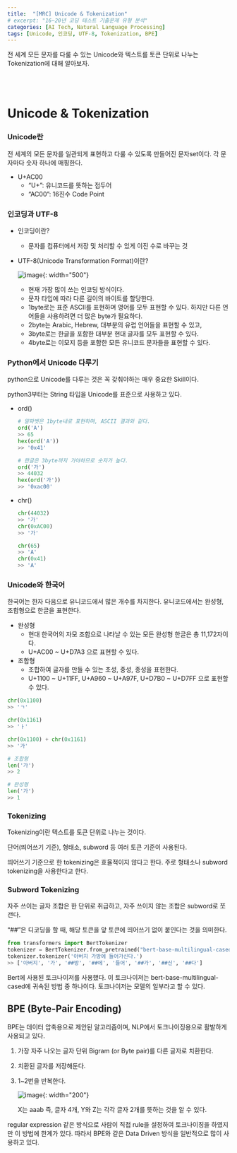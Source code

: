 ```yaml
---
title:  "[MRC] Unicode & Tokenization"
# excerpt: "16~20년 코딩 테스트 기출문제 유형 분석"
categories: [AI Tech, Natural Language Processing]
tags: [Unicode, 인코딩, UTF-8, Tokenization, BPE]
---
```


전 세계 모든 문자를 다룰 수 있는 Unicode와 텍스트를 토큰 단위로 나누는 Tokenization에 대해 알아보자.  

<br><br>  

# Unicode & Tokenization

### Unicode란

전 세계의 모든 문자를 일관되게 표현하고 다룰 수 있도록 만들어진 문자set이다. 각 문자마다 숫자 하나에 매핑한다.

- U+AC00
    - “U+”: 유니코드를 뜻하는 접두어
    - “AC00”: 16진수 Code Point

### 인코딩과 UTF-8

- 인코딩이란?
    - 문자를 컴퓨터에서 저장 및 처리할 수 있게 이진 수로 바꾸는 것
- UTF-8(Unicode Transformation Format)이란?
    
    ![image](https://user-images.githubusercontent.com/89712324/227760005-35ccf7d0-d30d-4667-8944-7c2ab00dfac0.png){: width="500"}
    
    - 현재 가장 많이 쓰는 인코딩 방식이다.
    - 문자 타입에 따라 다른 길이의 바이트를 할당한다.
    - 1byte로는 표준 ASCII를 표현하며 영어를 모두 표현할 수 있다. 하지만 다른 언어들을 사용하려면 더 많은 byte가 필요하다.
    - 2byte는 Arabic, Hebrew, 대부분의 유럽 언어들을 표현할 수 있고,
    - 3byte로는 한글을 포함한 대부분 현대 글자를 모두 표현할 수 있다.
    - 4byte로는 이모지 등을 포함한 모든 유니코드 문자들을 표현할 수 있다.

### Python에서 Unicode 다루기

python으로 Unicode를 다루는 것은 꼭 갖춰야하는 매우 중요한 Skill이다. 

python3부터는 String 타입을 Unicode를 표준으로 사용하고 있다.

- ord()
    
    ```python
    # 알파벳은 1byte내로 표현하며, ASCII 결과와 같다.
    ord('A')
    >> 65
    hex(ord('A'))
    >> '0x41'
    
    # 한글은 3byte까지 가야하므로 숫자가 높다.
    ord('가')
    >> 44032
    hex(ord('가'))
    >> '0xac00'
    ```
    
- chr()
    
    ```python
    chr(44032)
    >> '가'
    chr(0xAC00)
    >> '가'
    
    chr(65)
    >> 'A'
    chr(0x41)
    >> 'A'
    ```
    

### Unicode와 한국어

한국어는 한자 다음으로 유니코드에서 많은 개수를 차지한다. 유니코드에서는 완성형, 조합형으로 한글을 표현한다.

- 완성형
    - 현대 한국어의 자모 조합으로 나타날 수 있는 모든 완성형 한글은 총 11,172자이다.
    - U+AC00 ~ U+D7A3 으로 표현할 수 있다.
- 조합형
    - 조합하여 글자를 만들 수 있는 초성, 중성, 종성을 표현한다.
    - U+1100 ~ U+11FF, U+A960 ~ U+A97F, U+D7B0 ~ U+D7FF 으로 표현할 수 있다.

```python
chr(0x1100)
>> 'ㄱ'

chr(0x1161)
>> 'ㅏ'

chr(0x1100) + chr(0x1161)
>> '가'

# 조합형
len('가')
>> 2

# 완성형
len('가')
>> 1 
```

### Tokenizing

Tokenizing이란 텍스트를 토큰 단위로 나누는 것이다.

단어(띄어쓰기 기준), 형태소, subword 등 여러 토큰 기준이 사용된다.

띄어쓰기 기준으로 한 tokenizing은 효율적이지 않다고 한다. 주로 형태소나 subword tokenizing을 사용한다고 한다.

### Subword Tokenizing

자주 쓰이는 글자 조합은 한 단위로 취급하고, 자주 쓰이지 않는 조합은 subword로 쪼갠다.

“##”은 디코딩을 할 때, 해당 토큰을 앞 토큰에 띄어쓰기 없이 붙인다는 것을 의미한다.

```python
from transformers import BertTokenizer
tokenizer = BertTokenizer.from_pretrained("bert-base-multilingual-cased")
tokenizer.tokenizer('아버지 가방에 들어가신다.')
>> ['아버지', '가', '##방', '##에', '들어', '##가', '##신', '##다']
```

Bert에 사용된 토크나이저를 사용했다. 이 토크나이저는 bert-base-multilingual-cased에 귀속된 방법 중 하나이다. 토크나이저는 모델의 일부라고 할 수 있다.

## BPE (Byte-Pair Encoding)

BPE는 데이터 압축용으로 제안된 알고리즘이며, NLP에서 토크나이징용으로 활발하게 사용되고 있다.

1. 가장 자주 나오는 글자 단위 Bigram (or Byte pair)를 다른 글자로 치환한다.
2. 치환된 글자를 저장해둔다.
3. 1~2번을 반복한다.
    
    ![image](https://user-images.githubusercontent.com/89712324/227760029-5f6b0352-0dd9-4215-bbfc-cc93f3e4af70.png){: width="200"}
    
    X는 aaab 즉, 글자 4개, Y와 Z는 각각 글자 2개를 뜻하는 것을 알 수 있다.
    

regular expression 같은 방식으로 사람이 직접 rule을 설정하여 토크나이징을 하였지만 이 방법에 한계가 있다. 따라서 BPE와 같은 Data Driven 방식을 일반적으로 많이 사용하고 있다.